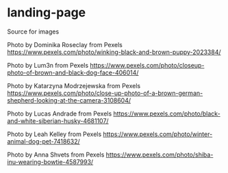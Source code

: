# landing-page

Source for images

Photo by Dominika Roseclay from Pexels
https://www.pexels.com/photo/winking-black-and-brown-puppy-2023384/

Photo by Lum3n from Pexels
https://www.pexels.com/photo/closeup-photo-of-brown-and-black-dog-face-406014/

Photo by Katarzyna Modrzejewska from Pexels
https://www.pexels.com/photo/close-up-photo-of-a-brown-german-shepherd-looking-at-the-camera-3108604/

Photo by Lucas Andrade from Pexels
https://www.pexels.com/photo/black-and-white-siberian-husky-4681107/

Photo by Leah Kelley from Pexels
https://www.pexels.com/photo/winter-animal-dog-pet-7418632/

Photo by Anna Shvets from Pexels
https://www.pexels.com/photo/shiba-inu-wearing-bowtie-4587993/